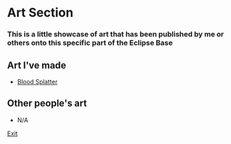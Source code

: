 # Art Section
### This is a little showcase of art that has been published by me or others onto this specific part of the Eclipse Base

## Art I've made
* [Blood Splatter](art/AMbloodsplatter.md)

## Other people's art
* N/A
 

[Exit](README.md)
